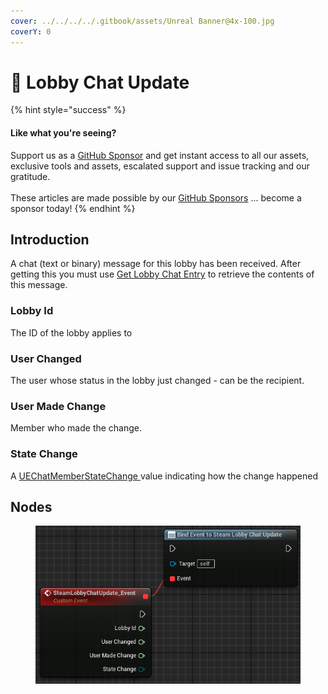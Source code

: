 ```yaml
---
cover: ../../../../.gitbook/assets/Unreal Banner@4x-100.jpg
coverY: 0
---
```


# 🔻 Lobby Chat Update

{% hint style="success" %}
#### Like what you're seeing?

Support us as a [GitHub Sponsor](../../../../become-a-sponsor/) and get instant access to all our assets, exclusive tools and assets, escalated support and issue tracking and our gratitude.\
\
These articles are made possible by our [GitHub Sponsors](../../../../become-a-sponsor/) ... become a sponsor today!
{% endhint %}

## Introduction

A chat (text or binary) message for this lobby has been received. After getting this you must use [Get Lobby Chat Entry](get-lobby-chat-entry.md) to retrieve the contents of this message.

### Lobby Id

The ID of the lobby applies to

### User Changed

The user whose status in the lobby just changed - can be the recipient.

### User Made Change

Member who made the change.

### State Change

A [UEChatMemberStateChange ](../enumerators/uechatmemberstatechange.md)value indicating how the change happened

## Nodes

<figure><img src="../../../../.gitbook/assets/image (13).png" alt=""><figcaption></figcaption></figure>
